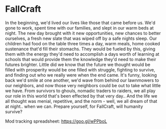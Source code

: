 # FallCraft
In the beginning, we'd lived our lives like those that came before us. We'd gone to work, spent time with our families, and slept in our warm beds at night. The new day brought with it new opportunities, new chances to better ourselves, a fresh new slate that was wiped off by a safe nights sleep. Our children had food on the table three times a day, warm meals, home cooked sustenance that'd fill their stomachs. They would be fueled by this, giving them with the energy they'd need to accomplish a days worth of learning at schools that would provide them the knowledge they'd need to make their futures brighter. Little did we know that the future we thought would be filled with prosperity would be one filled with struggle, fighting to survive, and finding out who we really were when the end came. It's funny, looking back we'd smile at one another, we'd wave from behind our lawnmowers to our neighbors, and now those very neighbors could be out to take what little we have. From survivors to ghouls, nomadic traders to raiders, we all play our role in this world that's been effected by that very day.. And the life we all thought was menial, repetitive, and the norm - well, we all dream of that at night.. when we can. Prepare yourself, for FallCraft, will humanity survive?

Mod tracking spreadsheet: https://goo.gl/wPPboL